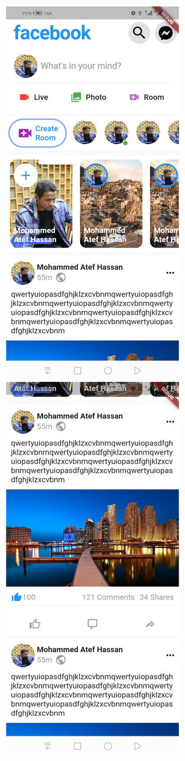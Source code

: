 ![](assets/screenshots/Screenshot_20210117_152832_com.example.facebook.jpg)
![](assets/screenshots/Screenshot_20210117_152840_com.example.facebook.jpg)

